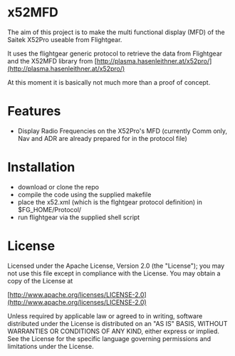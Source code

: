 x52MFD
======

The aim of this project is to make the multi functional display (MFD) of the Saitek X52Pro useable from Flightgear.

It uses the flightgear generic protocol to retrieve the data from Flightgear and the X52MFD library from [http://plasma.hasenleithner.at/x52pro/](http://plasma.hasenleithner.at/x52pro/)
 
At this moment it is basically not much more than a proof of concept.

Features
========

- Display Radio Frequencies on the X52Pro's MFD (currently Comm only, Nav and ADR are already prepared for in the protocol file)

Installation
===========
- download or clone the repo
- compile the code using the supplied makefile
- place the x52.xml (which is the flghtgear protocol definition) in $FG_HOME/Protocol/
- run flightgear via the supplied shell script



License
=======
Licensed under the Apache License, Version 2.0 (the "License");
you may not use this file except in compliance with the License.
You may obtain a copy of the License at
 
[http://www.apache.org/licenses/LICENSE-2.0](http://www.apache.org/licenses/LICENSE-2.0)
 
Unless required by applicable law or agreed to in writing, software
distributed under the License is distributed on an "AS IS" BASIS,
WITHOUT WARRANTIES OR CONDITIONS OF ANY KIND, either express or implied.
See the License for the specific language governing permissions and
limitations under the License.

